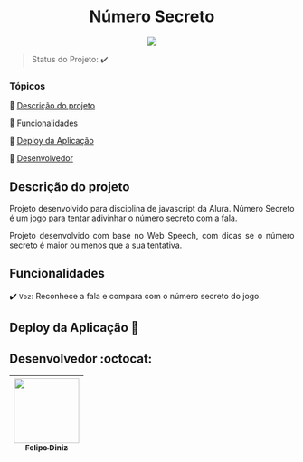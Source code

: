 <h1 align="center">Número Secreto</h1>

<p align="center">
   <img src="http://img.shields.io/static/v1?label=STATUS&message=CONCLUIDO&color=GREEN&style=for-the-badge"/>
</p>

> Status do Projeto: :heavy_check_mark:

### Tópicos 

:small_blue_diamond: [Descrição do projeto](#descrição-do-projeto)

:small_blue_diamond: [Funcionalidades](#funcionalidades)

:small_blue_diamond: [Deploy da Aplicação](#deploy-da-aplicação-dash)

:small_blue_diamond: [Desenvolvedor](#desenvolvedor-octocat)

## Descrição do projeto 

<p align="justify">
Projeto desenvolvido para disciplina de javascript da Alura. Número Secreto é um jogo para tentar adivinhar o número secreto com a fala.
</p>
<p align="justify">
Projeto desenvolvido com base no Web Speech, com dicas se o número secreto é maior ou menos que a sua tentativa.
</p>

## Funcionalidades

:heavy_check_mark: `Voz`: Reconhece a fala e compara com o número secreto do jogo.

## Deploy da Aplicação :dash:

> 

## Desenvolvedor :octocat:

| [<img src="https://avatars.githubusercontent.com/u/111817736?s=400&u=dd96345890b9f49cb590a83ab95eca08e654438c&v=4" width=115><br><sub>Felipe Diniz</sub>](https://github.com/felipe-diniz) 
| :---: 
